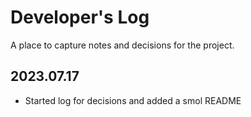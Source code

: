 # Developer's Log

A place to capture notes and decisions for the project.

## 2023.07.17

- Started log for decisions and added a smol README
